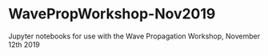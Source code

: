 # WavePropWorkshop-Nov2019
Jupyter notebooks for use with the Wave Propagation Workshop, November 12th 2019
